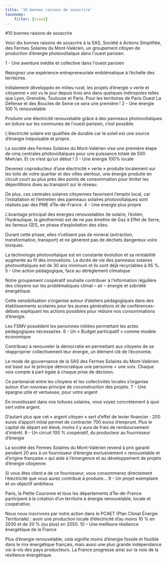 ```yaml
---
title: '10 bonnes raisons de souscrire'
taxonomy:
    filter: [view1]
---
```


#10 bonnes raisons de souscrire

Voici dix bonnes raisons de souscrire à la SAS, Société à Actions Simplifiée, des Fermes Solaires du Mont-Valérien, un groupement citoyen de production d’énergie photovoltaïque dans l'ouest parisien.

1 - Une aventure inédite et collective dans l'ouest parisien

Rejoignez une expérience entrepreneuriale emblématique à l’échelle des territoires.

Initialement développés en milieu rural, les projets d’énergie « verte et citoyenne » ont vu le jour depuis trois ans dans quelques métropoles telles que Lyon, Grenoble, Toulouse et Paris. Pour les territoires de Paris Ouest La Défense et des Boucles de Seine ce sera une première !
2 - Une énergie 100 % renouvelable

Produire une électricité renouvelable grâce à des panneaux photovoltaïques en toiture sur les communes de l'ouest parisien, c’est possible.

L’électricité solaire est qualifiée de durable car le soleil est une source d’énergie inépuisable et propre.

La société des Fermes Solaires du Mont-Valérien vise une première étape de cinq centrales photovoltaïques pour une puissance totale de 500 Mwh/an. Et ce n’est qu’un début !
3 - Une énergie 100% locale

Devenez coproducteur d’une électricité « verte » produite localement sur les toits de votre quartier et des villes alentour, une énergie produite en circuit court au plus près des points de consommation pour limiter les déperditions dues au transport sur le réseau.

De plus, ces centrales solaires citoyennes favorisent l’emploi local, car l’installation et l’entretien des panneaux solaires photovoltaïques sont réalisés par des PME d’Île-de-France.
4 - Une énergie plus propre

L’avantage principal des énergies renouvelables (le solaire, l’éolien, l’hydraulique, la géothermie) est de ne pas émettre de Gaz à Effet de Serre, les fameux GES, en phase d’exploitation des sites.

Durant cette phase, elles n’utilisent pas de minerai (extraction, transformation, transport) et ne génèrent pas de déchets dangereux voire toxiques.

La technologie photovoltaïque est en constante évolution et sa rentabilité augmente au fil des innovations. La durée de vie des panneaux solaires photovoltaïques est de 30 ans minimum et ils sont déjà recyclables à 95 %.
5 - Une action pédagogique, face au dérèglement climatique

Notre groupement coopératif souhaite contribuer à l’information régulière des citoyens sur les problématiques climat – air – énergie et sobriété énergétique.

Cette sensibilisation s’organise autour d’ateliers pédagogiques dans des établissements scolaires pour les jeunes générations et de conférences-débats expliquant les actions possibles pour réduire nos consommations d’énergie.

Les FSMV possèdent les personnes initiées permettant les actes pédagogiques nécessaires.
6 - Un « Budget participatif » comme modèle économique

Contribuez à renouveler la démocratie en permettant aux citoyens de se réapproprier collectivement leur énergie, un élément clé de l’économie.

Le mode de gouvernance de la SAS des Fermes Solaires du Mont-Valérien est basé sur le principe démocratique une personne = une voix. Chaque voix compte à part égale à chaque prise de décision.

Ce partenariat entre les citoyens et les collectivités locales s’organise autour d’un nouveau principe de coconstruction des projets.
7 - Une épargne utile et vertueuse, pour votre argent

En investissant dans nos toitures solaires, vous voyez concrètement à quoi sert votre argent.

D’autant plus que cet « argent citoyen » sert d’effet de levier financier : 200 euros d’apport initial permet de contracter 700 euros d’emprunt. Plus le capital de départ est élevé, moins il y aura de frais de remboursement d’intérêt.
8 - Un circuit 100 % coopératif, du producteur au fournisseur d’énergie

La société des Fermes Solaires du Mont-Valérien revend à prix garanti pendant 20 ans à un fournisseur d’énergie exclusivement « renouvelable et d’origine française » qui aide à l’émergence et au développement de projets d’énergie citoyenne.

Si vous êtes client.e de ce fournisseur, vous consommerez directement l’électricité que vous aurez contribué à produire…
9 - Un projet exemplaire et un objectif ambitieux

Paris, la Petite Couronne et tous les départements d’Île-de-France participent à la création d’un territoire à énergie renouvelable, locale et coopérative.

Nous nous inscrivons par notre action dans le PCAET (Plan Climat Énergie Territoriale) : avoir une production locale d’électricité d’au moins 10 % en 2030 et de 20 % (ou plus) en 2050.
10 – Une meilleure résilience énergétique de la France

Plus d’énergie renouvelable, cela signifie moins d’énergie fossile et fissible dans le mix énergétique français, mais aussi une plus grande indépendance vis-à-vis des pays producteurs. La France progresse ainsi sur la voie de la résilience énergétique.
